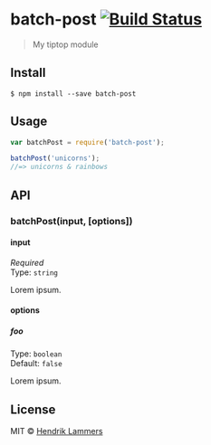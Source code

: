 # batch-post [![Build Status](https://travis-ci.org/hendriklammers/batch-post.svg?branch=master)](https://travis-ci.org/hendriklammers/batch-post)

> My tiptop module


## Install

```
$ npm install --save batch-post
```


## Usage

```js
var batchPost = require('batch-post');

batchPost('unicorns');
//=> unicorns & rainbows
```


## API

### batchPost(input, [options])

#### input

*Required*  
Type: `string`

Lorem ipsum.

#### options

##### foo

Type: `boolean`  
Default: `false`

Lorem ipsum.


## License

MIT © [Hendrik Lammers](http://github.com/hendriklammers)
